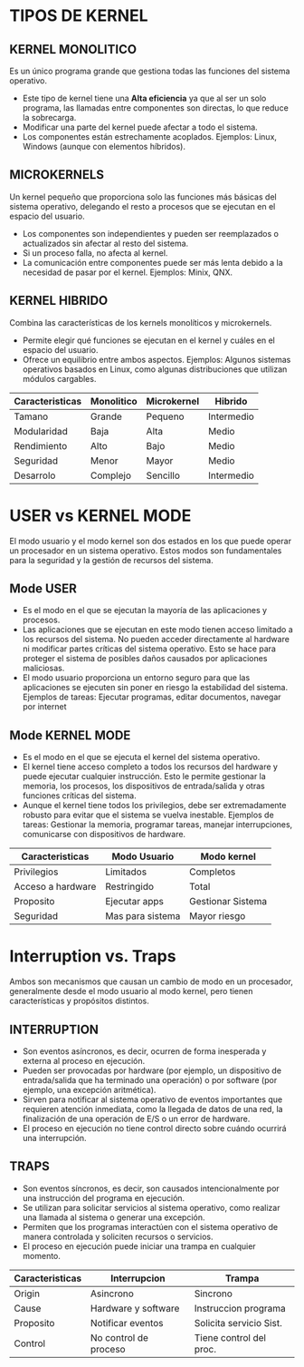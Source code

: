# TIPOS DE KERNEL

## KERNEL MONOLITICO
Es un único programa grande que gestiona todas las funciones del sistema operativo.

- Este tipo de kernel tiene una **Alta eficiencia** ya que al ser un solo programa, las llamadas entre componentes son directas, lo que reduce la sobrecarga.
- Modificar una parte del kernel puede afectar a todo el sistema.
- Los componentes están estrechamente acoplados.
Ejemplos: Linux, Windows (aunque con elementos híbridos).

## MICROKERNELS
Un kernel pequeño que proporciona solo las funciones más básicas del sistema operativo, delegando el resto a procesos que se ejecutan en el espacio del usuario.

- Los componentes son independientes y pueden ser reemplazados o actualizados sin afectar al resto del sistema.
- Si un proceso falla, no afecta al kernel.
- La comunicación entre componentes puede ser más lenta debido a la necesidad de pasar por el kernel.
Ejemplos: Minix, QNX.

## KERNEL HIBRIDO
Combina las características de los kernels monolíticos y microkernels.

- Permite elegir qué funciones se ejecutan en el kernel y cuáles en el espacio del usuario.
- Ofrece un equilibrio entre ambos aspectos.
Ejemplos: Algunos sistemas operativos basados en Linux, como algunas distribuciones que utilizan módulos cargables.

|Caracteristicas    |Monolitico |Microkernel|Hibrido    |
|-------------------|-----------|-----------|-----------|
|Tamano             |Grande     |Pequeno    |Intermedio |               
|Modularidad        |Baja       |Alta       |Medio      |
|Rendimiento        |Alto       |Bajo       |Medio      |
|Seguridad          |Menor      |Mayor      |Medio      |
|Desarrolo          |Complejo   |Sencillo   |Intermedio |

# USER vs KERNEL MODE

El modo usuario y el modo kernel son dos estados en los que puede operar un procesador en un sistema operativo. Estos modos son fundamentales para la seguridad y la gestión de recursos del sistema.

## Mode USER
- Es el modo en el que se ejecutan la mayoría de las aplicaciones y procesos.
- Las aplicaciones que se ejecutan en este modo tienen acceso limitado a los recursos del sistema. No pueden acceder directamente al hardware ni modificar partes críticas del sistema operativo. Esto se hace para proteger el sistema de posibles daños causados por aplicaciones maliciosas.
- El modo usuario proporciona un entorno seguro para que las aplicaciones se ejecuten sin poner en riesgo la estabilidad del sistema.
Ejemplos de tareas: Ejecutar programas, editar documentos, navegar por internet

## Mode KERNEL MODE
- Es el modo en el que se ejecuta el kernel del sistema operativo.
- El kernel tiene acceso completo a todos los recursos del hardware y puede ejecutar cualquier instrucción. Esto le permite gestionar la memoria, los procesos, los dispositivos de entrada/salida y otras funciones críticas del sistema.
- Aunque el kernel tiene todos los privilegios, debe ser extremadamente robusto para evitar que el sistema se vuelva inestable.
Ejemplos de tareas: Gestionar la memoria, programar tareas, manejar interrupciones, comunicarse con dispositivos de hardware.

|Caracteristicas    |Modo Usuario       |Modo kernel      |
|-------------------|-------------------|-----------------|   
|Privilegios        |Limitados          |Completos        |               
|Acceso a hardware  |Restringido        |Total            |
|Proposito          |Ejecutar apps      |Gestionar Sistema|
|Seguridad          |Mas para sistema   |Mayor riesgo     |

# Interruption vs. Traps

Ambos son mecanismos que causan un cambio de modo en un procesador, generalmente desde el modo usuario al modo kernel, pero tienen características y propósitos distintos.

## INTERRUPTION
- Son eventos asíncronos, es decir, ocurren de forma inesperada y externa al proceso en ejecución.
- Pueden ser provocadas por hardware (por ejemplo, un dispositivo de entrada/salida que ha terminado una operación) o por software (por ejemplo, una excepción aritmética).
- Sirven para notificar al sistema operativo de eventos importantes que requieren atención inmediata, como la llegada de datos de una red, la finalización de una operación de E/S o un error de hardware.
- El proceso en ejecución no tiene control directo sobre cuándo ocurrirá una interrupción.

## TRAPS
- Son eventos síncronos, es decir, son causados intencionalmente por una instrucción del programa en ejecución.
- Se utilizan para solicitar servicios al sistema operativo, como realizar una llamada al sistema o generar una excepción.
- Permiten que los programas interactúen con el sistema operativo de manera controlada y soliciten recursos o servicios.
- El proceso en ejecución puede iniciar una trampa en cualquier momento.


|Caracteristicas    |Interrupcion           |Trampa                 |
|-------------------|-----------------------|-----------------      |   
|Origin             |Asincrono              |Sincrono               |               
|Cause              |Hardware y software    |Instruccion programa   |
|Proposito          |Notificar eventos      |Solicita servicio Sist.|
|Control            |No control de proceso  |Tiene control del proc.|